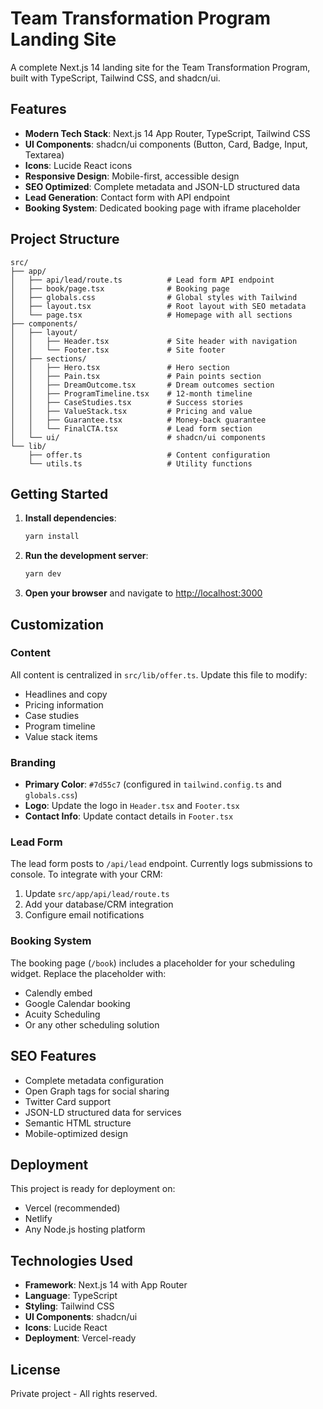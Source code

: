# Team Transformation Program Landing Site

A complete Next.js 14 landing site for the Team Transformation Program, built with TypeScript, Tailwind CSS, and shadcn/ui.

## Features

- **Modern Tech Stack**: Next.js 14 App Router, TypeScript, Tailwind CSS
- **UI Components**: shadcn/ui components (Button, Card, Badge, Input, Textarea)
- **Icons**: Lucide React icons
- **Responsive Design**: Mobile-first, accessible design
- **SEO Optimized**: Complete metadata and JSON-LD structured data
- **Lead Generation**: Contact form with API endpoint
- **Booking System**: Dedicated booking page with iframe placeholder

## Project Structure

```
src/
├── app/
│   ├── api/lead/route.ts          # Lead form API endpoint
│   ├── book/page.tsx              # Booking page
│   ├── globals.css                # Global styles with Tailwind
│   ├── layout.tsx                 # Root layout with SEO metadata
│   └── page.tsx                   # Homepage with all sections
├── components/
│   ├── layout/
│   │   ├── Header.tsx             # Site header with navigation
│   │   └── Footer.tsx             # Site footer
│   ├── sections/
│   │   ├── Hero.tsx               # Hero section
│   │   ├── Pain.tsx               # Pain points section
│   │   ├── DreamOutcome.tsx       # Dream outcomes section
│   │   ├── ProgramTimeline.tsx    # 12-month timeline
│   │   ├── CaseStudies.tsx        # Success stories
│   │   ├── ValueStack.tsx         # Pricing and value
│   │   ├── Guarantee.tsx          # Money-back guarantee
│   │   └── FinalCTA.tsx           # Lead form section
│   └── ui/                        # shadcn/ui components
└── lib/
    ├── offer.ts                   # Content configuration
    └── utils.ts                   # Utility functions
```

## Getting Started

1. **Install dependencies**:
   ```bash
   yarn install
   ```

2. **Run the development server**:
   ```bash
   yarn dev
   ```

3. **Open your browser** and navigate to [http://localhost:3000](http://localhost:3000)

## Customization

### Content
All content is centralized in `src/lib/offer.ts`. Update this file to modify:
- Headlines and copy
- Pricing information
- Case studies
- Program timeline
- Value stack items

### Branding
- **Primary Color**: `#7d55c7` (configured in `tailwind.config.ts` and `globals.css`)
- **Logo**: Update the logo in `Header.tsx` and `Footer.tsx`
- **Contact Info**: Update contact details in `Footer.tsx`

### Lead Form
The lead form posts to `/api/lead` endpoint. Currently logs submissions to console. To integrate with your CRM:
1. Update `src/app/api/lead/route.ts`
2. Add your database/CRM integration
3. Configure email notifications

### Booking System
The booking page (`/book`) includes a placeholder for your scheduling widget. Replace the placeholder with:
- Calendly embed
- Google Calendar booking
- Acuity Scheduling
- Or any other scheduling solution

## SEO Features

- Complete metadata configuration
- Open Graph tags for social sharing
- Twitter Card support
- JSON-LD structured data for services
- Semantic HTML structure
- Mobile-optimized design

## Deployment

This project is ready for deployment on:
- Vercel (recommended)
- Netlify
- Any Node.js hosting platform

## Technologies Used

- **Framework**: Next.js 14 with App Router
- **Language**: TypeScript
- **Styling**: Tailwind CSS
- **UI Components**: shadcn/ui
- **Icons**: Lucide React
- **Deployment**: Vercel-ready

## License

Private project - All rights reserved.